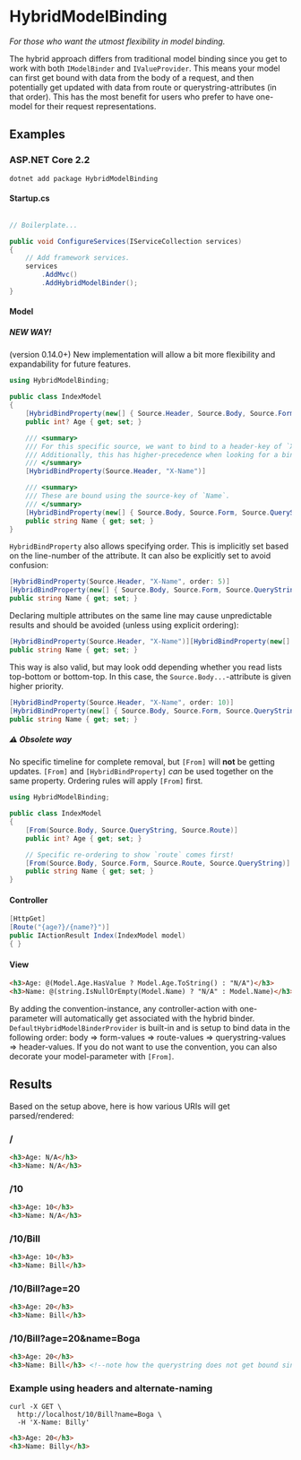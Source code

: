 ﻿# HybridModelBinding

*For those who want the utmost flexibility in model binding.*

The hybrid approach differs from traditional model binding since you get to work with both `IModelBinder` and `IValueProvider`. This means your model can first get bound with data from the body of a request, and then potentially get updated with data from route or querystring-attributes (in that order). This has the most benefit for users who prefer to have one-model for their request representations.

## Examples

### ASP.NET Core 2.2

```shell
dotnet add package HybridModelBinding
```

#### Startup.cs

```csharp

// Boilerplate...

public void ConfigureServices(IServiceCollection services)
{
    // Add framework services.
    services
        .AddMvc()
        .AddHybridModelBinder();
}
```

#### Model

##### NEW WAY!

(version 0.14.0+) New implementation will allow a bit more flexibility and expandability for future features.

```csharp
using HybridModelBinding;

public class IndexModel
{
    [HybridBindProperty(new[] { Source.Header, Source.Body, Source.Form, Source.QueryString, Source.Route })]
    public int? Age { get; set; }

    /// <summary>
    /// For this specific source, we want to bind to a header-key of `X-Name`.
    /// Additionally, this has higher-precedence when looking for a binding-source.
    /// </summary>
    [HybridBindProperty(Source.Header, "X-Name")]

    /// <summary>
    /// These are bound using the source-key of `Name`.
    /// </summary>
    [HybridBindProperty(new[] { Source.Body, Source.Form, Source.QueryString, Source.Route })]
    public string Name { get; set; }
}
```

`HybridBindProperty` also allows specifying order. This is implicitly set based on the line-number of the attribute. It can also be explicitly set to avoid confusion:

```csharp
[HybridBindProperty(Source.Header, "X-Name", order: 5)]
[HybridBindProperty(new[] { Source.Body, Source.Form, Source.QueryString, Source.Route }, order: 10)]
public string Name { get; set; }
```

Declaring multiple attributes on the same line may cause unpredictable results and should be avoided (unless using explicit ordering):

```csharp
[HybridBindProperty(Source.Header, "X-Name")][HybridBindProperty(new[] { Source.Body, Source.Form, Source.QueryString, Source.Route })]
public string Name { get; set; }
```

This way is also valid, but may look odd depending whether you read lists top-bottom or bottom-top. In this case, the `Source.Body...`-attribute is given higher priority.

```csharp
[HybridBindProperty(Source.Header, "X-Name", order: 10)]
[HybridBindProperty(new[] { Source.Body, Source.Form, Source.QueryString, Source.Route }, order: 5)]
public string Name { get; set; }
```

##### ⚠️ Obsolete way

No specific timeline for complete removal, but `[From]` will **not** be getting updates.
`[From]` and `[HybridBindProperty]` *can* be used together on the same property. Ordering rules will apply `[From]` first.

```csharp
using HybridModelBinding;

public class IndexModel
{
    [From(Source.Body, Source.QueryString, Source.Route)]
    public int? Age { get; set; }

    // Specific re-ordering to show `route` comes first!
    [From(Source.Body, Source.Form, Source.Route, Source.QueryString)]
    public string Name { get; set; }
}
```

#### Controller

```csharp
[HttpGet]
[Route("{age?}/{name?}")]
public IActionResult Index(IndexModel model)
{ }
```

#### View

```html
<h3>Age: @(Model.Age.HasValue ? Model.Age.ToString() : "N/A")</h3>
<h3>Name: @(string.IsNullOrEmpty(Model.Name) ? "N/A" : Model.Name)</h3>
```

By adding the convention-instance, any controller-action with one-parameter will automatically get associated with the hybrid binder. `DefaultHybridModelBinderProvider` is built-in and is setup to bind data in the following order: body => form-values => route-values => querystring-values => header-values. If you do not want to use the convention, you can also decorate your model-parameter with `[From]`.

## Results

Based on the setup above, here is how various URIs will get parsed/rendered:

### /

```html
<h3>Age: N/A</h3>
<h3>Name: N/A</h3>
```

### /10

```html
<h3>Age: 10</h3>
<h3>Name: N/A</h3>
```

### /10/Bill

```html
<h3>Age: 10</h3>
<h3>Name: Bill</h3>
```

### /10/Bill?age=20

```html
<h3>Age: 20</h3>
<h3>Name: Bill</h3>
```

### /10/Bill?age=20&name=Boga

```html
<h3>Age: 20</h3>
<h3>Name: Bill</h3> <!--note how the querystring does not get bound since the route comes first in the [From...] ordering-->
```

### Example using headers and alternate-naming

```curl
curl -X GET \
  http://localhost/10/Bill?name=Boga \
  -H 'X-Name: Billy'
  ```

  ```html
<h3>Age: 20</h3>
<h3>Name: Billy</h3>
```